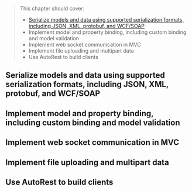 > This chapter should cover:
> - [Serialize models and data using supported serialization formats, including JSON, XML, protobuf, and WCF/SOAP](#serialize-models-and-data-using-supported-serialization-formats-including-json-xml-protobuf-and-wcfsoap)
> - Implement model and property binding, including custom binding and model validation
> - Implement web socket communication in MVC
> - Implement file uploading and multipart data
> - Use AutoRest to build clients

## Serialize models and data using supported serialization formats, including JSON, XML, protobuf, and WCF/SOAP
## Implement model and property binding, including custom binding and model validation
## Implement web socket communication in MVC
## Implement file uploading and multipart data
## Use AutoRest to build clients